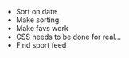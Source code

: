 - Sort on date
- Make sorting
- Make favs work
- CSS needs to be done for real...
- Find sport feed
